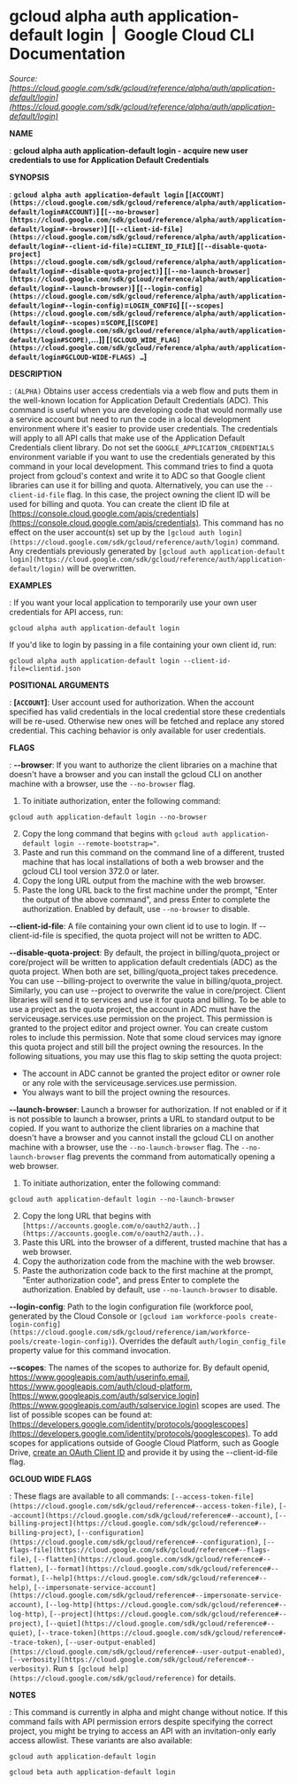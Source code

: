 # gcloud alpha auth application-default login  |  Google Cloud CLI Documentation

*Source: [https://cloud.google.com/sdk/gcloud/reference/alpha/auth/application-default/login](https://cloud.google.com/sdk/gcloud/reference/alpha/auth/application-default/login)*

**NAME**

: **gcloud alpha auth application-default login - acquire new user credentials to use for Application Default Credentials**

**SYNOPSIS**

: **`gcloud alpha auth application-default login` [`[ACCOUNT](https://cloud.google.com/sdk/gcloud/reference/alpha/auth/application-default/login#ACCOUNT)`] [`[--no-browser](https://cloud.google.com/sdk/gcloud/reference/alpha/auth/application-default/login#--browser)`] [`[--client-id-file](https://cloud.google.com/sdk/gcloud/reference/alpha/auth/application-default/login#--client-id-file)`=`CLIENT_ID_FILE`] [`[--disable-quota-project](https://cloud.google.com/sdk/gcloud/reference/alpha/auth/application-default/login#--disable-quota-project)`] [`[--no-launch-browser](https://cloud.google.com/sdk/gcloud/reference/alpha/auth/application-default/login#--launch-browser)`] [`[--login-config](https://cloud.google.com/sdk/gcloud/reference/alpha/auth/application-default/login#--login-config)`=`LOGIN_CONFIG`] [`[--scopes](https://cloud.google.com/sdk/gcloud/reference/alpha/auth/application-default/login#--scopes)`=`SCOPE`,[`[SCOPE](https://cloud.google.com/sdk/gcloud/reference/alpha/auth/application-default/login#SCOPE)`,…]] [`[GCLOUD_WIDE_FLAG](https://cloud.google.com/sdk/gcloud/reference/alpha/auth/application-default/login#GCLOUD-WIDE-FLAGS) …`]**

**DESCRIPTION**

: `(ALPHA)` Obtains user access credentials via a web flow and puts
them in the well-known location for Application Default Credentials (ADC).
This command is useful when you are developing code that would normally use a
service account but need to run the code in a local development environment
where it's easier to provide user credentials. The credentials will apply to all
API calls that make use of the Application Default Credentials client library.
Do not set the `GOOGLE_APPLICATION_CREDENTIALS` environment variable
if you want to use the credentials generated by this command in your local
development. This command tries to find a quota project from gcloud's context
and write it to ADC so that Google client libraries can use it for billing and
quota. Alternatively, you can use the `--client-id-file` flag. In
this case, the project owning the client ID will be used for billing and quota.
You can create the client ID file at [https://console.cloud.google.com/apis/credentials](https://console.cloud.google.com/apis/credentials).
This command has no effect on the user account(s) set up by the `[gcloud auth login](https://cloud.google.com/sdk/gcloud/reference/auth/login)` command.
Any credentials previously generated by `[gcloud auth
application-default login](https://cloud.google.com/sdk/gcloud/reference/auth/application-default/login)` will be overwritten.

**EXAMPLES**

: If you want your local application to temporarily use your own user credentials
for API access, run:

```
gcloud alpha auth application-default login
```

If you'd like to login by passing in a file containing your own client id, run:

```
gcloud alpha auth application-default login --client-id-file=clientid.json
```

**POSITIONAL ARGUMENTS**

: **[`ACCOUNT`]**:
User account used for authorization. When the account specified has valid
credentials in the local credential store these credentials will be re-used.
Otherwise new ones will be fetched and replace any stored credential. This
caching behavior is only available for user credentials.

**FLAGS**

: **--browser**:
If you want to authorize the client libraries on a machine that doesn't have a
browser and you can install the gcloud CLI on another machine with a browser,
use the `--no-browser` flag.
1. To initiate authorization, enter the following command:

```
gcloud auth application-default login --no-browser
```

2. Copy the long command that begins with `gcloud auth application-default
login --remote-bootstrap="`.
3. Paste and run this command on the command line of a different, trusted
machine that has local installations of both a web browser and the gcloud CLI
tool version 372.0 or later.
4. Copy the long URL output from the machine with the web browser.
5. Paste the long URL back to the first machine under the prompt, "Enter the
output of the above command", and press Enter to complete the authorization.
Enabled by default, use `--no-browser` to disable.

**--client-id-file**:
A file containing your own client id to use to login. If --client-id-file is
specified, the quota project will not be written to ADC.

**--disable-quota-project**:
By default, the project in billing/quota_project or core/project will be written
to application default credentials (ADC) as the quota project. When both are
set, billing/quota_project takes precedence. You can use --billing-project to
overwrite the value in billing/quota_project. Similarly, you can use --project
to overwrite the value in core/project. Client libraries will send it to
services and use it for quota and billing. To be able to use a project as the
quota project, the account in ADC must have the serviceusage.services.use
permission on the project. This permission is granted to the project editor and
project owner. You can create custom roles to include this permission.
Note that some cloud services may ignore this quota project and still bill the
project owning the resources.
In the following situations, you may use this flag to skip setting the quota
project:

- The account in ADC cannot be granted the project editor or owner role or any
role with the serviceusage.services.use permission.
- You always want to bill the project owning the resources.

**--launch-browser**:
Launch a browser for authorization. If not enabled or if it is not possible to
launch a browser, prints a URL to standard output to be copied.
If you want to authorize the client libraries on a machine that doesn't have a
browser and you cannot install the gcloud CLI on another machine with a browser,
use the `--no-launch-browser` flag. The
`--no-launch-browser` flag prevents the command from automatically
opening a web browser.
1. To initiate authorization, enter the following command:

```
gcloud auth application-default login --no-launch-browser
```

2. Copy the long URL that begins with `[https://accounts.google.com/o/oauth2/auth..](https://accounts.google.com/o/oauth2/auth..).`
3. Paste this URL into the browser of a different, trusted machine that has a
web browser.
4. Copy the authorization code from the machine with the web browser.
5. Paste the authorization code back to the first machine at the prompt, "Enter
authorization code", and press Enter to complete the authorization.
Enabled by default, use `--no-launch-browser` to disable.

**--login-config**:
Path to the login configuration file (workforce pool, generated by the Cloud
Console or `[gcloud iam
workforce-pools create-login-config](https://cloud.google.com/sdk/gcloud/reference/iam/workforce-pools/create-login-config)`). Overrides the default
`auth/login_config_file` property value for this command invocation.

**--scopes**:
The names of the scopes to authorize for. By default openid,
https://www.googleapis.com/auth/userinfo.email,
https://www.googleapis.com/auth/cloud-platform, [https://www.googleapis.com/auth/sqlservice.login](https://www.googleapis.com/auth/sqlservice.login)
scopes are used. The list of possible scopes can be found at: [https://developers.google.com/identity/protocols/googlescopes](https://developers.google.com/identity/protocols/googlescopes).
To add scopes for applications outside of Google Cloud Platform, such as Google
Drive, [create an OAuth
Client ID](https://support.google.com/cloud/answer/6158849) and provide it by using the --client-id-file flag.

**GCLOUD WIDE FLAGS**

: These flags are available to all commands: `[--access-token-file](https://cloud.google.com/sdk/gcloud/reference#--access-token-file)`,
`[--account](https://cloud.google.com/sdk/gcloud/reference#--account)`, `[--billing-project](https://cloud.google.com/sdk/gcloud/reference#--billing-project)`,
`[--configuration](https://cloud.google.com/sdk/gcloud/reference#--configuration)`,
`[--flags-file](https://cloud.google.com/sdk/gcloud/reference#--flags-file)`,
`[--flatten](https://cloud.google.com/sdk/gcloud/reference#--flatten)`, `[--format](https://cloud.google.com/sdk/gcloud/reference#--format)`, `[--help](https://cloud.google.com/sdk/gcloud/reference#--help)`, `[--impersonate-service-account](https://cloud.google.com/sdk/gcloud/reference#--impersonate-service-account)`,
`[--log-http](https://cloud.google.com/sdk/gcloud/reference#--log-http)`,
`[--project](https://cloud.google.com/sdk/gcloud/reference#--project)`, `[--quiet](https://cloud.google.com/sdk/gcloud/reference#--quiet)`, `[--trace-token](https://cloud.google.com/sdk/gcloud/reference#--trace-token)`, `[--user-output-enabled](https://cloud.google.com/sdk/gcloud/reference#--user-output-enabled)`,
`[--verbosity](https://cloud.google.com/sdk/gcloud/reference#--verbosity)`.
Run `$ [gcloud help](https://cloud.google.com/sdk/gcloud/reference)` for details.

**NOTES**

: This command is currently in alpha and might change without notice. If this
command fails with API permission errors despite specifying the correct project,
you might be trying to access an API with an invitation-only early access
allowlist. These variants are also available:

```
gcloud auth application-default login
```

```
gcloud beta auth application-default login
```